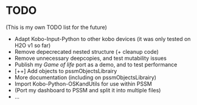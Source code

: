 # TODO
(This is my own TODO list for the future)

- Adapt Kobo-Input-Python to other kobo devices (it was only tested on H2O v1 so far)
- Remove depecrecated nested structure (+ cleanup code)
- Remove unnecessary deepcopies, and test mutability issues
- Publish my *Game of life* port as a demo, and to test performance
- [++] Add objects to pssmObjectsLibrairy
- More documentation (including on pssmObjectsLibrairy)
- Import Kobo-Python-OSKandUtils for use within PSSM
- (Port my dashboard to PSSM and split it into multiple files)
- ...
